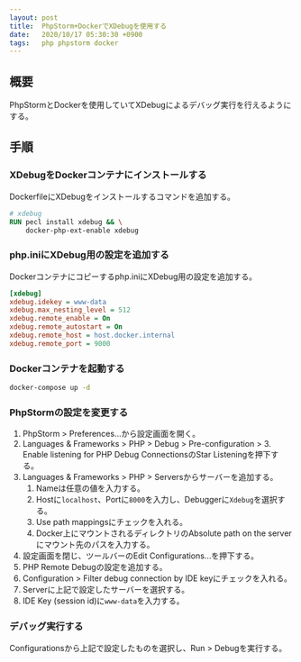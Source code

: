 ```yaml
---
layout: post
title:  PhpStorm+DockerでXDebugを使用する
date:   2020/10/17 05:30:30 +0900
tags:   php phpstorm docker
---
```


## 概要

PhpStormとDockerを使用していてXDebugによるデバッグ実行を行えるようにする。

## 手順

### XDebugをDockerコンテナにインストールする

DockerfileにXDebugをインストールするコマンドを追加する。

```dockerfile
# xdebug
RUN pecl install xdebug && \
    docker-php-ext-enable xdebug
```

### php.iniにXDebug用の設定を追加する

Dockerコンテナにコピーするphp.iniにXDebug用の設定を追加する。

```php.ini
[xdebug]
xdebug.idekey = www-data
xdebug.max_nesting_level = 512
xdebug.remote_enable = On
xdebug.remote_autostart = On
xdebug.remote_host = host.docker.internal
xdebug.remote_port = 9000
```

### Dockerコンテナを起動する

```sh
docker-compose up -d
```

### PhpStormの設定を変更する

1.  PhpStorm > Preferences...から設定画面を開く。
2.  Languages & Frameworks > PHP > Debug > Pre-configuration > 3. Enable listening for PHP Debug ConnectionsのStar Listeningを押下する。
3.  Languages & Frameworks > PHP > Serversからサーバーを追加する。
    1.  Nameは任意の値を入力する。
    2.  Hostに`localhost`、Portに`8000`を入力し、Debuggerに`Xdebug`を選択する。
    3.  Use path mappingsにチェックを入れる。
    4.  Docker上にマウントされるディレクトリのAbsolute path on the serverにマウント先のパスを入力する。
4.  設定画面を閉じ、ツールバーのEdit Configurations...を押下する。
5.  PHP Remote Debugの設定を追加する。
6.  Configuration > Filter debug connection by IDE keyにチェックを入れる。
7.  Serverに上記で設定したサーバーを選択する。
8.  IDE Key (session id)に`www-data`を入力する。

### デバッグ実行する

Configurationsから上記で設定したものを選択し、Run > Debugを実行する。
